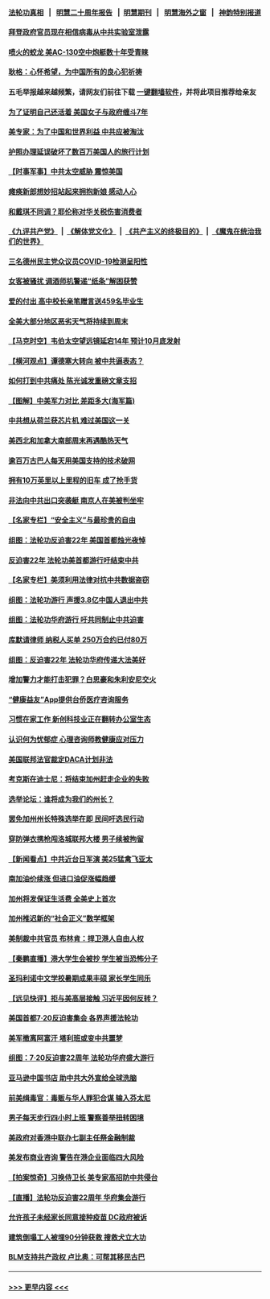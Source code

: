 #### [法轮功真相](https://github.com/gfw-breaker/truth/blob/master/README.md?t=0) &nbsp;&nbsp;|&nbsp;&nbsp; [明慧二十周年报告](https://github.com/gfw-breaker/mh-reports/blob/master/README.md?t=0) &nbsp;&nbsp;|&nbsp;&nbsp;[明慧期刊](https://github.com/gfw-breaker/mh-qikan) &nbsp;&nbsp;|&nbsp;&nbsp; [明慧海外之窗](https://github.com/gfw-breaker/mh-news/blob/master/README.md?t=0) &nbsp;&nbsp;|&nbsp;&nbsp; [神韵特别报道](https://github.com/gfw-breaker/mh-news/blob/master/shenyun.md?t=0)
#### [拜登政府官员现在相信病毒从中共实验室泄露](../pages/nsc412/n13096316.md?t=07181501) 
#### [喷火的蛟龙 美AC-130空中炮艇数十年受青睐](../pages/nsc412/n13085066.md?t=07181501) 
#### [耿格：心怀希望，为中国所有的良心犯祈祷](../pages/nsc412/n13096417.md?t=07181501) 
#### 五毛举报越来越频繁，请网友们前往下载 [一键翻墙软件](https://github.com/gfw-breaker/ssr-accounts)，并将此项目推荐给亲友
#### [为了证明自己还活着 美国女子与政府缠斗7年](../pages/nsc412/n13096480.md?t=07181501) 
#### [美专家：为了中国和世界利益 中共应被淘汰](../pages/nsc412/n13082858.md?t=07181501) 
#### [护照办理延误破坏了数百万美国人的旅行计划](../pages/nsc412/n13096168.md?t=07181501) 
#### [【时事军事】中共太空威胁 震惊美国](../pages/nsc412/n13094978.md?t=07181501) 
#### [瘫痪新郎想妙招站起来拥抱新娘 感动人心](../pages/nsc412/n13095565.md?t=07181501) 
#### [和戴琪不同调？耶伦称对华关税伤害消费者](../pages/nsc412/n13096051.md?t=07181501) 
#### [《九评共产党》](https://github.com/begood0513/9ping.md/blob/master/README.md) &nbsp;|&nbsp; [《解体党文化》](../../../../jtdwh.md/blob/master/README.md)  &nbsp;|&nbsp; [《共产主义的终极目的》](../../../../gczydzjmd.md/blob/master/README.md) &nbsp;|&nbsp; [《魔鬼在统治我们的世界》](../../../../mgztzwmdsj.md/blob/master/README.md) 
#### [三名德州民主党众议员COVID-19检测呈阳性](../pages/nsc412/n13095996.md?t=07181501) 
#### [女客被骚扰 调酒师机警递“纸条”解困获赞](../pages/nsc412/n13095326.md?t=07181501) 
#### [爱的付出 高中校长亲笔赠言送459名毕业生](../pages/nsc412/n13095296.md?t=07181501) 
#### [全美大部分地区恶劣天气将持续到周末](../pages/nsc412/n13096155.md?t=07181501) 
#### [【马克时空】韦伯太空望远镜延宕14年 预计10月底发射](../pages/nsc412/n13095512.md?t=07181501) 
#### [【横河观点】谭德塞大转向 被中共逼表态？](../pages/nsc412/n13096096.md?t=07181501) 
#### [如何打到中共痛处 陈光诚发重磅文章支招](../pages/nsc412/n13096014.md?t=07181501) 
#### [【图解】中美军力对比 差距多大(海军篇)](../pages/nsc412/n13091904.md?t=07181501) 
#### [中共想从荷兰获芯片机 难过美国这一关](../pages/nsc412/n13095864.md?t=07181501) 
#### [美西北和加拿大南部周末再遇酷热天气](../pages/nsc412/n13094554.md?t=07181501) 
#### [逾百万古巴人每天用美国支持的技术破网](../pages/nsc412/n13095873.md?t=07181501) 
#### [拥有10万英里以上里程的旧车 成了抢手货](../pages/nsc412/n13095786.md?t=07181501) 
#### [非法向中共出口突袭艇 南京人在美被判坐牢](../pages/nsc412/n13095544.md?t=07181501) 
#### [【名家专栏】“安全主义”与最珍贵的自由](../pages/nsc412/n13090895.md?t=07181501) 
#### [组图：法轮功反迫害22年 美国首都烛光夜悼](../pages/nsc412/n13094603.md?t=07181501) 
#### [反迫害22年 法轮功美首都游行吁结束中共](../pages/nsc412/n13094283.md?t=07181501) 
#### [【名家专栏】美须利用法律对抗中共数据盗窃](../pages/nsc412/n13090954.md?t=07181501) 
#### [组图：法轮功游行 声援3.8亿中国人退出中共](../pages/nsc412/n13095192.md?t=07181501) 
#### [组图：法轮功华府游行 吁共同制止中共迫害](../pages/nsc412/n13095049.md?t=07181501) 
#### [库默请律师 纳税人买单 250万合约已付80万](../pages/nsc412/n13094849.md?t=07181501) 
#### [组图：反迫害22年 法轮功华府传递大法美好](../pages/nsc412/n13094625.md?t=07181501) 
#### [增加警力才能打击犯罪？白思豪和朱利安尼交火](../pages/nsc412/n13094837.md?t=07181501) 
#### [“健康益友”App提供台侨医疗咨询服务](../pages/nsc412/n13094852.md?t=07181501) 
#### [习惯在家工作 新创科技业正在翻转办公室生态](../pages/nsc412/n13094857.md?t=07181501) 
#### [认识何为忧郁症 心理咨询师教健康应对压力](../pages/nsc412/n13094861.md?t=07181501) 
#### [美国联邦法官裁定DACA计划非法](../pages/nsc412/n13094889.md?t=07181501) 
#### [考克斯在迪士尼：将结束加州赶走企业的失败](../pages/nsc412/n13094701.md?t=07181501) 
#### [选举论坛：谁将成为我们的州长？](../pages/nsc412/n13094684.md?t=07181501) 
#### [罢免加州州长特殊选举在即 民间吁选民行动](../pages/nsc412/n13094649.md?t=07181501) 
#### [穿防弹衣携枪闯洛城联邦大楼 男子续被拘留](../pages/nsc412/n13094644.md?t=07181501) 
#### [【新闻看点】中共近台日军演 美25猛禽飞亚太](../pages/nsc412/n13094168.md?t=07181501) 
#### [南加油价续涨 但进口油促涨幅趋缓](../pages/nsc412/n13094624.md?t=07181501) 
#### [加州将发保证生活费 全美史上首次](../pages/nsc412/n13094600.md?t=07181501) 
#### [加州推迟新的“社会正义”数学框架](../pages/nsc412/n13094545.md?t=07181501) 
#### [美制裁中共官员 布林肯：捍卫港人自由人权](../pages/nsc412/n13094295.md?t=07181501) 
#### [【秦鹏直播】港大学生会被抄 学生被当恐怖分子](../pages/nsc412/n13094364.md?t=07181501) 
#### [圣玛利诺中文学校暑期成果丰硕 家长学生同乐](../pages/nsc412/n13094498.md?t=07181501) 
#### [【远见快评】拒与美高层接触 习近平因何反转？](../pages/nsc412/n13094320.md?t=07181501) 
#### [美国首都7·20反迫害集会 各界声援法轮功](../pages/nsc412/n13093900.md?t=07181501) 
#### [美军撤离阿富汗 塔利班或变中共噩梦](../pages/nsc412/n13094370.md?t=07181501) 
#### [组图：7·20反迫害22周年 法轮功华府盛大游行](../pages/nsc412/n13094319.md?t=07181501) 
#### [亚马逊中国书店 助中共大外宣给全球洗脑](../pages/nsc412/n13092542.md?t=07181501) 
#### [前美缉毒官：毒贩与华人罪犯合谋 输入芬太尼](../pages/nsc412/n13094090.md?t=07181501) 
#### [男子每天步行四小时上班 警察善举扭转困境](../pages/nsc412/n13093053.md?t=07181501) 
#### [美政府对香港中联办七副主任祭金融制裁](../pages/nsc412/n13093952.md?t=07181501) 
#### [美发布商业咨询 警告在港企业面临四大风险](../pages/nsc412/n13093863.md?t=07181501) 
#### [【拍案惊奇】习换侍卫长 美专家高招防中共侵台](../pages/nsc412/n13092447.md?t=07181501) 
#### [【直播】法轮功反迫害22周年 华府集会游行](../pages/nsc412/n13086810.md?t=07181501) 
#### [允许孩子未经家长同意接种疫苗 DC政府被诉](../pages/nsc412/n13093886.md?t=07181501) 
#### [建筑倒塌工人被埋90分钟获救 搜救犬立大功](../pages/nsc412/n13093029.md?t=07181501) 
#### [BLM支持共产政权 卢比奥：可帮其移民古巴](../pages/nsc412/n13093807.md?t=07181501) 

----
#### [ >>> 更早内容 <<< ](../indexes/nsc412-earlier.md)
